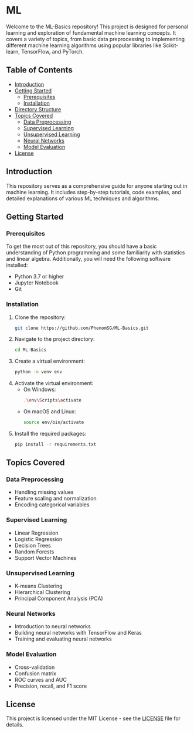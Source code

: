 # ML

Welcome to the ML-Basics repository! This project is designed for personal learning and exploration of fundamental machine learning concepts. It covers a variety of topics, from basic data preprocessing to implementing different machine learning algorithms using popular libraries like Scikit-learn, TensorFlow, and PyTorch.

## Table of Contents

- [Introduction](#introduction)
- [Getting Started](#getting-started)
  - [Prerequisites](#prerequisites)
  - [Installation](#installation)
- [Directory Structure](#directory-structure)
- [Topics Covered](#topics-covered)
  - [Data Preprocessing](#data-preprocessing)
  - [Supervised Learning](#supervised-learning)
  - [Unsupervised Learning](#unsupervised-learning)
  - [Neural Networks](#neural-networks)
  - [Model Evaluation](#model-evaluation)
- [License](#license)

## Introduction

This repository serves as a comprehensive guide for anyone starting out in machine learning. It includes step-by-step tutorials, code examples, and detailed explanations of various ML techniques and algorithms.

## Getting Started

### Prerequisites

To get the most out of this repository, you should have a basic understanding of Python programming and some familiarity with statistics and linear algebra. Additionally, you will need the following software installed:

- Python 3.7 or higher
- Jupyter Notebook
- Git

### Installation

1. Clone the repository:
    ```sh
    git clone https://github.com/PhenomSG/ML-Basics.git
    ```
2. Navigate to the project directory:
    ```sh
    cd ML-Basics
    ```
3. Create a virtual environment:
    ```sh
    python -m venv env
    ```
4. Activate the virtual environment:
    - On Windows:
        ```sh
        .\env\Scripts\activate
        ```
    - On macOS and Linux:
        ```sh
        source env/bin/activate
        ```
5. Install the required packages:
    ```sh
    pip install -r requirements.txt
    ```


## Topics Covered

### Data Preprocessing

- Handling missing values
- Feature scaling and normalization
- Encoding categorical variables

### Supervised Learning

- Linear Regression
- Logistic Regression
- Decision Trees
- Random Forests
- Support Vector Machines

### Unsupervised Learning

- K-means Clustering
- Hierarchical Clustering
- Principal Component Analysis (PCA)

### Neural Networks

- Introduction to neural networks
- Building neural networks with TensorFlow and Keras
- Training and evaluating neural networks

### Model Evaluation

- Cross-validation
- Confusion matrix
- ROC curves and AUC
- Precision, recall, and F1 score

## License

This project is licensed under the MIT License - see the [LICENSE](LICENSE) file for details.
